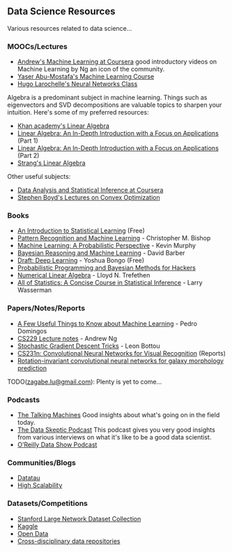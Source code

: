 ## Data Science Resources

Various resources related to data science...

### MOOCs/Lectures

- [Andrew's Machine Learning at Coursera](https://www.coursera.org/learn/machine-learning/home/info)
  good introductory videos on Machine Learning by Ng an icon
  of the community.
- [Yaser Abu-Mostafa's Machine Learning Course](https://www.youtube.com/playlist?list=PLD63A284B7615313A)
- [Hugo Larochelle's Neural Networks Class](https://www.youtube.com/playlist?list=PL6Xpj9I5qXYEcOhn7TqghAJ6NAPrNmUBH)

Algebra is a predominant subject in machine learning. Things such as
eigenvectors and SVD decompositions are valuable topics to sharpen
your intuition. Here's some of my preferred resources: 
- [Khan academy's Linear Algebra](https://www.khanacademy.org/math/linear-algebra)
- [Linear Algebra: An In-Depth Introduction with a Focus on Applications](https://www.youtube.com/playlist?list=PLlXfTHzgMRUKXD88IdzS14F4NxAZudSmv) (Part 1)
- [Linear Algebra: An In-Depth Introduction with a Focus on Applications](https://www.youtube.com/playlist?list=PLlXfTHzgMRUIqYrutsFXCOmiqKUgOgGJ5) (Part 2)
- [Strang's Linear Algebra](http://ocw.mit.edu/courses/mathematics/18-06-linear-algebra-spring-2010/video-lectures/)

Other useful subjects:
- [Data Analysis and Statistical Inference at Coursera](https://www.coursera.org/course/statistics)
- [Stephen Boyd's Lectures on Convex Optimization](https://www.youtube.com/watch?v=McLq1hEq3UY&list=PL3940DD956CDF0622)

### Books

- [An Introduction to Statistical Learning](http://www-bcf.usc.edu/~gareth/ISL/) (Free)
- [Pattern Recognition and Machine Learning](http://research.microsoft.com/en-us/um/people/cmbishop/prml/) - Christopher M. Bishop
- [Machine Learning: A Probabilistic Perspective](http://www.cs.ubc.ca/~murphyk/MLbook/) - Kevin Murphy
- [Bayesian Reasoning and Machine Learning](http://web4.cs.ucl.ac.uk/staff/D.Barber/pmwiki/pmwiki.php?n=Brml.HomePage) - David Barber
- [Draft: Deep Learning](http://www-labs.iro.umontreal.ca/~bengioy/dlbook/) - Yoshua Bongo (Free)
- [Probabilistic Programming and Bayesian Methods for Hackers](http://nbviewer.ipython.org/github/CamDavidsonPilon/Probabilistic-Programming-and-Bayesian-Methods-for-Hackers/blob/master/Prologue/Prologue.ipynb)
- [Numerical Linear Algebra](http://www.amazon.com/dp/0898713617?tag=inspiredalgor-20) - Lloyd N. Trefethen
- [All of Statistics: A Concise Course in Statistical Inference](http://www.amazon.com/All-Statistics-Statistical-Inference-Springer/dp/0387402721) - Larry Wasserman

### Papers/Notes/Reports

- [A Few Useful Things to Know about Machine Learning](https://homes.cs.washington.edu/~pedrod/papers/cacm12.pdf) - Pedro Domingos
- [CS229 Lecture notes](http://cs229.stanford.edu/notes/cs229-notes1.pdf) - Andrew Ng
- [Stochastic Gradient Descent Tricks](http://research.microsoft.com/pubs/192769/tricks-2012.pdf) - Leon Bottou
- [CS231n: Convolutional Neural Networks for Visual Recognition](http://cs231n.stanford.edu/reports.html) (Reports)
- [Rotation-invariant convolutional neural networks for galaxy morphology prediction](http://arxiv.org/pdf/1503.07077v1.pdf)

TODO(zagabe.lu@gmail.com): Plenty is yet to come...

### Podcasts

- [The Talking Machines](http://www.thetalkingmachines.com/blog/) Good
  insights about what's going on in the field today.
- [The Data Skeptic Podcast](http://dataskeptic.com/episodes.php) This
  podcast gives you very good insights from various interviews on what
  it's like to be a good data scientist.
- [O’Reilly Data Show Podcast](http://radar.oreilly.com/tag/oreilly-data-show-podcast)

### Communities/Blogs

- [Datatau](http://www.datatau.com/news)
- [High Scalability](http://highscalability.com/)

### Datasets/Competitions

- [Stanford Large Network Dataset Collection](https://snap.stanford.edu/data/)
- [Kaggle](https://www.kaggle.com/)
- [Open Data](https://github.com/caesar0301/awesome-public-datasets)
- [Cross-disciplinary data repositories](http://www.quora.com/Where-can-I-find-large-datasets-open-to-the-public)
